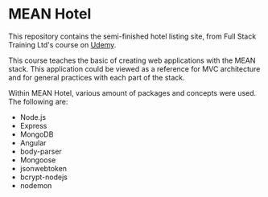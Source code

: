 # MEAN Hotel

This repository contains the semi-finished hotel listing site, from Full Stack Training Ltd's course on [Udemy](https://www.udemy.com/the-complete-javascript-developer-mean-stack-zero-to-hero). 

This course teaches the basic of creating web applications with the MEAN stack. This application could be viewed as a reference for MVC architecture and for general practices with each part of the stack.

Within MEAN Hotel, various amount of packages and concepts were used. The following are: 

- Node.js
- Express
- MongoDB
- Angular
- body-parser
- Mongoose
- jsonwebtoken
- bcrypt-nodejs
- nodemon


